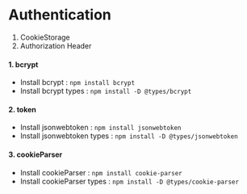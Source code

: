 # Authentication

1. CookieStorage
2. Authorization Header

#### 1. bcrypt

- Install bcrypt : `npm install bcrypt`
- Install bcrypt types : `npm install -D @types/bcrypt`

#### 2. token

- Install jsonwebtoken : `npm install jsonwebtoken`
- Install jsonwebtoken types : `npm install -D @types/jsonwebtoken`

#### 3. cookieParser

- Install cookieParser : `npm install cookie-parser`
- Install cookieParser types : `npm install -D @types/cookie-parser`
